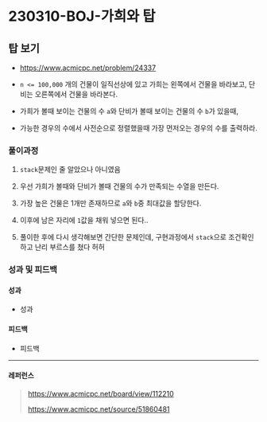 # 230310-BOJ-가희와 탑

## 탑 보기

- https://www.acmicpc.net/problem/24337

- `n <= 100,000` 개의 건물이 일직선상에 있고 가희는 왼쪽에서 건물을 바라보고, 단비는 오른쪽에서 건물을 바라본다.

- 가희가 볼때 보이는 건물의 수 `a`와 단비가 볼때 보이는 건물의 수 `b`가 있을때,

- 가능한 경우의 수에서 사전순으로 정렬했을때 가장 먼저오는 경우의 수를 출력하라.

### 풀이과정

1. `stack`문제인 줄 알았으나 아니였음

2. 우선 가희가 볼때와 단비가 볼때 건물의 수가 만족되는 수열을 만든다.

3. 가장 높은 건물은 1개만 존재하므로 `a`와 `b`중 최대값을 할당한다.

4. 이후에 남은 자리에 `1`값을 채워 넣으면 된다..

5. 풀이한 후에 다시 생각해보면 간단한 문제인데, 구현과정에서 `stack`으로 조건확인하고 난리 부르스를 쳤다 허허

### 성과 및 피드백

#### 성과

- 성과              

#### 피드백

- 피드백

--- 

#### 레퍼런스

> https://www.acmicpc.net/board/view/112210
> 
> https://www.acmicpc.net/source/51860481
